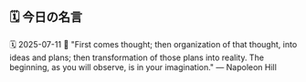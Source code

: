 ## 🗓️ 今日の名言

<!--START_SECTION:quote-->
🗓️ 2025-07-11
💬 "First comes thought; then organization of that thought, into ideas and plans; then transformation of those plans into reality. The beginning, as you will observe, is in your imagination." — Napoleon Hill
<!--END_SECTION:quote-->
